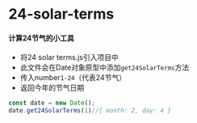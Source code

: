 # 24-solar-terms

#### 计算24节气的小工具

* 将24 solar terms.js引入项目中
* 此文件会在Date对象原型中添加`get24SolarTerms`方法
* 传入number`1-24`（代表24节气）
* 返回今年的节气日期

```javascript
const date = new Date();
date.get24SolarTerms(1)//{ month: 2, day: 4 }
```



